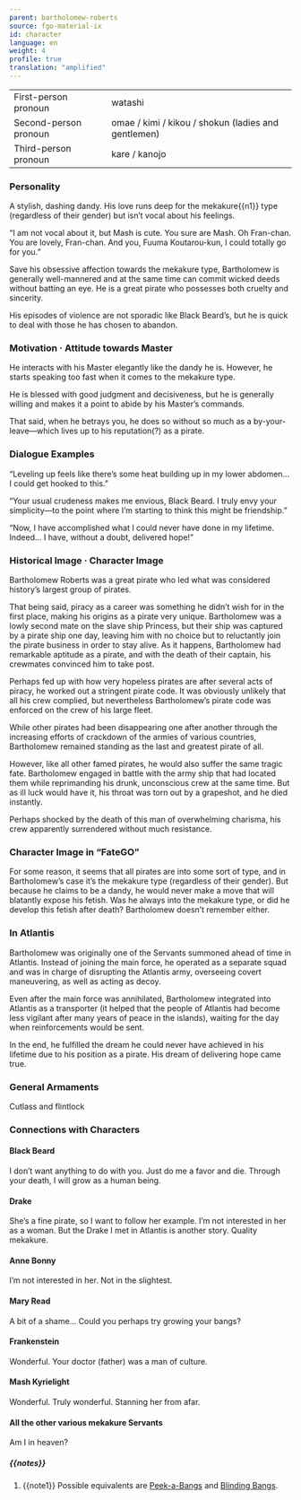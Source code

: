 ```yaml
---
parent: bartholomew-roberts
source: fgo-material-ix
id: character
language: en
weight: 4
profile: true
translation: "amplified"
---
```


<table>
  <tr><td>First-person pronoun</td><td>watashi</td></tr>
  <tr><td>Second-person pronoun</td><td>omae / kimi / kikou / shokun (ladies and gentlemen)</td></tr>
  <tr><td>Third-person pronoun</td><td>kare / kanojo</td></tr>
</table>

### Personality

A stylish, dashing dandy. His love runs deep for the mekakure{{n1}} type (regardless of their gender) but isn’t vocal about his feelings.

“I am not vocal about it, but Mash is cute. You sure are Mash. Oh Fran-chan. You are lovely, Fran-chan. And you, Fuuma Koutarou-kun, I could totally go for you.”

Save his obsessive affection towards the mekakure type, Bartholomew is generally well-mannered and at the same time can commit wicked deeds without batting an eye. He is a great pirate who possesses both cruelty and sincerity.

His episodes of violence are not sporadic like Black Beard’s, but he is quick to deal with those he has chosen to abandon.

### Motivation · Attitude towards Master

He interacts with his Master elegantly like the dandy he is. However, he starts speaking too fast when it comes to the mekakure type.

He is blessed with good judgment and decisiveness, but he is generally willing and makes it a point to abide by his Master’s commands.

That said, when he betrays you, he does so without so much as a by-your-leave—which lives up to his reputation(?) as a pirate.

### Dialogue Examples

“Leveling up feels like there’s some heat building up in my lower abdomen… I could get hooked to this.”

“Your usual crudeness makes me envious, Black Beard. I truly envy your simplicity—to the point where I’m starting to think this might be friendship.”

“Now, I have accomplished what I could never have done in my lifetime. Indeed… I have, without a doubt, delivered hope!”

### Historical Image · Character Image

Bartholomew Roberts was a great pirate who led what was considered history’s largest group of pirates.

That being said, piracy as a career was something he didn’t wish for in the first place, making his origins as a pirate very unique. Bartholomew was a lowly second mate on the slave ship Princess, but their ship was captured by a pirate ship one day, leaving him with no choice but to reluctantly join the pirate business in order to stay alive. As it happens, Bartholomew had remarkable aptitude as a pirate, and with the death of their captain, his crewmates convinced him to take post.

Perhaps fed up with how very hopeless pirates are after several acts of piracy, he worked out a stringent pirate code. It was obviously unlikely that all his crew complied, but nevertheless Bartholomew’s pirate code was enforced on the crew of his large fleet.

While other pirates had been disappearing one after another through the increasing efforts of crackdown of the armies of various countries, Bartholomew remained standing as the last and greatest pirate of all.

However, like all other famed pirates, he would also suffer the same tragic fate. Bartholomew engaged in battle with the army ship that had located them while reprimanding his drunk, unconscious crew at the same time.  But as ill luck would have it, his throat was torn out by a grapeshot, and he died instantly.

Perhaps shocked by the death of this man of overwhelming charisma, his crew apparently surrendered without much resistance.

### Character Image in “FateGO”

For some reason, it seems that all pirates are into some sort of type, and in Bartholomew’s case it’s the mekakure type (regardless of their gender). But because he claims to be a dandy, he would never make a move that will blatantly expose his fetish. Was he always into the mekakure type, or did he develop this fetish after death? Bartholomew doesn’t remember either.

### In Atlantis

Bartholomew was originally one of the Servants summoned ahead of time in Atlantis. Instead of joining the main force, he operated as a separate squad and was in charge of disrupting the Atlantis army, overseeing covert maneuvering, as well as acting as decoy.

Even after the main force was annihilated, Bartholomew integrated into Atlantis as a transporter (it helped that the people of Atlantis had become less vigilant after many years of peace in the islands), waiting for the day when reinforcements would be sent.

In the end, he fulfilled the dream he could never have achieved in his lifetime due to his position as a pirate. His dream of delivering hope came true.

### General Armaments

Cutlass and flintlock

### Connections with Characters

#### Black Beard

I don’t want anything to do with you. Just do me a favor and die.
Through your death, I will grow as a human being.

#### Drake

She’s a fine pirate, so I want to follow her example.
I’m not interested in her as a woman.
But the Drake I met in Atlantis is another story.
Quality mekakure.

#### Anne Bonny

I’m not interested in her. Not in the slightest.

#### Mary Read

A bit of a shame… Could you perhaps try growing your bangs?

#### Frankenstein

Wonderful. Your doctor (father) was a man of culture.

#### Mash Kyrielight

Wonderful. Truly wonderful. Stanning her from afar.

#### All the other various mekakure Servants

Am I in heaven?

##### {{notes}}

1. {{note1}} Possible equivalents are [Peek-a-Bangs](https://tvtropes.org/pmwiki/pmwiki.php/Main/PeekABangs) and [Blinding Bangs](https://tvtropes.org/pmwiki/pmwiki.php/Main/BlindingBangs).
